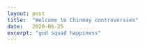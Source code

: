 ```yaml
---
layout: post
title:  "Welcome to Chinmoy controversies"
date:   2020-06-25
excerpt: "god squad happiness"
---
```

